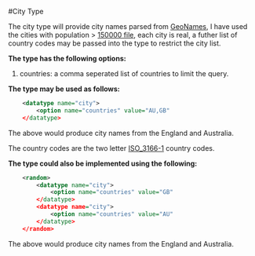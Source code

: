 #City Type

The city type will provide city names parsed from [GeoNames](http://download.geonames.org), I have used the cities with population > [150000 file](http://download.geonames.org/export/dump/cities15000.zip), each city is real, a futher list of country codes may be passed into the type to restrict the city list.

**The type has the following options:**

1. countries: a comma seperated list of countries to limit the query.

**The type may be used as follows:**

```xml
    <datatype name="city">
        <option name="countries" value="AU,GB"
    </datatype>
```
The above would produce city names from the England and Australia.

The country codes are the two letter [ISO_3166-1](http://en.wikipedia.org/wiki/ISO_3166-1) country codes.

**The type could also be implemented using the following:**

```xml
    <random>
        <datatype name="city">
            <option name="countries" value="GB"
        </datatype>
        <datatype name="city">
            <option name="countries" value="AU"
        </datatype>
    </random>
```
The above would produce city names from the England and Australia.